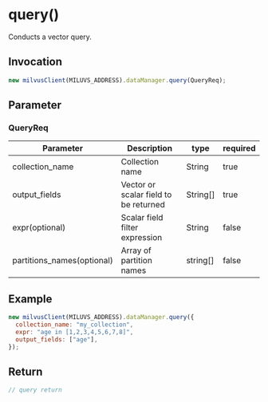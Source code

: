 # query()

Conducts a vector query.

## Invocation

```javascript
new milvusClient(MILUVS_ADDRESS).dataManager.query(QueryReq);
```

## Parameter

### QueryReq

| Parameter                  | Description                           | type     | required |
| -------------------------- | ------------------------------------- | -------- | -------- |
| collection_name            | Collection name                       | String   | true     |
| output_fields              | Vector or scalar field to be returned | String[] | true     |
| expr(optional)             | Scalar field filter expression        | String   | false    |
| partitions_names(optional) | Array of partition names              | string[] | false    |

## Example

```javascript
new milvusClient(MILUVS_ADDRESS).dataManager.query({
  collection_name: "my_collection",
  expr: "age in [1,2,3,4,5,6,7,8]",
  output_fields: ["age"],
});
```

## Return

```javascript
// query return
```
